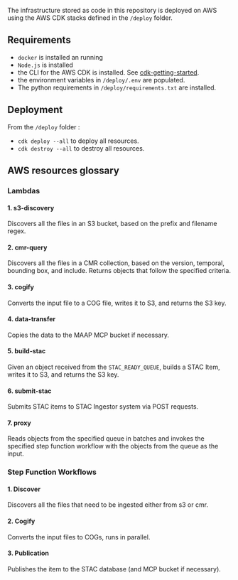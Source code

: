 The infrastructure stored as code in this repository is deployed on AWS using the AWS CDK stacks defined in the `/deploy` folder.

## Requirements

- `docker` is installed an running
- `Node.js` is installed
- the CLI for the AWS CDK is installed. See [cdk-getting-started](https://docs.aws.amazon.com/cdk/v2/guide/getting_started.html).
- the environment variables in `/deploy/.env` are populated. 
- The python requirements in `/deploy/requirements.txt` are installed.

## Deployment

From the `/deploy` folder : 
- `cdk deploy --all` to deploy all resources. 
- `cdk destroy --all` to destroy all resources.

## AWS resources glossary

### Lambdas

#### 1. s3-discovery

Discovers all the files in an S3 bucket, based on the prefix and filename regex.

#### 2. cmr-query

Discovers all the files in a CMR collection, based on the version, temporal, bounding box, and include. Returns objects that follow the specified criteria.

#### 3. cogify

Converts the input file to a COG file, writes it to S3, and returns the S3 key.

#### 4. data-transfer

Copies the data to the MAAP MCP bucket if necessary.

#### 5. build-stac

Given an object received from the `STAC_READY_QUEUE`, builds a STAC Item, writes it to S3, and returns the S3 key.

#### 6. submit-stac

Submits STAC items to STAC Ingestor system via POST requests.

#### 7. proxy

Reads objects from the specified queue in batches and invokes the specified step function workflow with the objects from the queue as the input.

### Step Function Workflows

#### 1. Discover

Discovers all the files that need to be ingested either from s3 or cmr.

#### 2. Cogify

Converts the input files to COGs, runs in parallel.

#### 3. Publication

Publishes the item to the STAC database (and MCP bucket if necessary).
